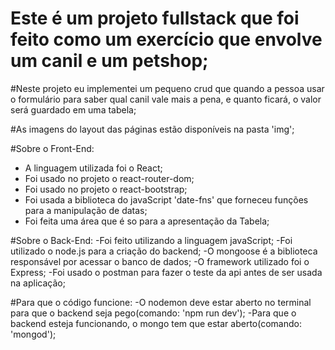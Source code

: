 # Este é um projeto fullstack que foi feito como um exercício que envolve um canil e um petshop;

#Neste projeto eu implementei um pequeno crud que quando a pessoa usar o formulário para saber qual canil vale mais a pena, e quanto ficará, o valor será guardado em uma tabela;

#As imagens do layout das páginas estão disponíveis na pasta 'img';

#Sobre o Front-End:
- A linguagem utilizada foi o React;
- Foi usado no projeto o react-router-dom;
- Foi usado no projeto o react-bootstrap;
- Foi usada a biblioteca do javaScript 'date-fns' que forneceu funções para a manipulação de datas;
- Foi feita uma área que é so para a apresentação da Tabela;

#Sobre o Back-End:
-Foi feito utilizando a linguagem javaScript;
-Foi utilizado o node.js para a criação do backend;
-O mongoose é a biblioteca responsável por acessar o banco de dados;
-O framework utilizado foi o Express;
-Foi usado o postman para fazer o teste da api antes de ser usada na aplicação;

#Para que o código funcione:
-O nodemon deve estar aberto no terminal para que o backend seja pego(comando: 'npm run dev');
-Para que o backend esteja funcionando, o mongo tem que estar aberto(comando: 'mongod');

